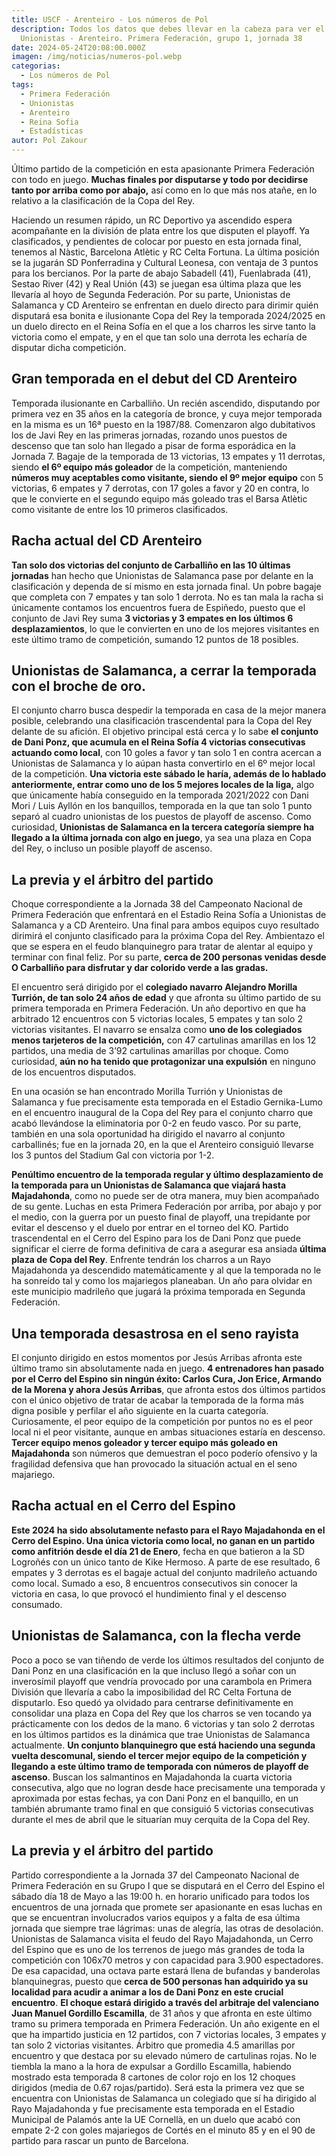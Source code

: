 ```yaml
---
title: USCF - Arenteiro - Los números de Pol
description: Todos los datos que debes llevar en la cabeza para ver el
  Unionistas - Arenteiro. Primera Federación, grupo 1, jornada 38
date: 2024-05-24T20:08:00.000Z
imagen: /img/noticias/numeros-pol.webp
categorias:
  - Los números de Pol
tags:
  - Primera Federación
  - Unionistas
  - Arenteiro
  - Reina Sofia
  - Estadísticas
autor: Pol Zakour
---
```

Último partido de la competición en esta apasionante Primera Federación con todo en juego. **Muchas finales por disputarse y todo por decidirse tanto por arriba como por abajo,** así como en lo que más nos atañe, en lo relativo a la clasificación de la Copa del Rey.

Haciendo un resumen rápido, un RC Deportivo ya ascendido espera acompañante en la división de plata entre los que disputen el playoff. Ya clasificados, y pendientes de colocar por puesto en esta jornada final, tenemos al Nàstic, Barcelona Atlètic y RC Celta Fortuna. La última posición se la jugarán SD Ponferradina y Cultural Leonesa, con ventaja de 3 puntos para los bercianos. Por la parte de abajo Sabadell (41), Fuenlabrada (41), Sestao River (42) y Real Unión (43) se juegan esa última plaza que les llevaría al hoyo de Segunda Federación. Por su parte, Unionistas de Salamanca y CD Arenteiro se enfrentan en duelo directo para dirimir quién disputará esa bonita e ilusionante Copa del Rey la temporada 2024/2025 en un duelo directo en el Reina Sofía en el que a los charros les sirve tanto la victoria como el empate, y en el que tan solo una derrota les echaría de disputar dicha competición.

## Gran temporada en el debut del CD Arenteiro

Temporada ilusionante en Carballiño. Un recién ascendido, disputando por primera vez en 35 años en la categoría de bronce, y cuya mejor temporada en la misma es un 16ª puesto en la 1987/88. Comenzaron algo dubitativos los de Javi Rey en las primeras jornadas, rozando unos puestos de descenso que tan solo han llegado a pisar de forma esporádica en la Jornada 7. Bagaje de la temporada de 13 victorias, 13 empates y 11 derrotas, siendo **el 6º equipo más goleador** de la competición, manteniendo **números muy aceptables como visitante, siendo el 9º mejor equipo** con 5 victorias, 6 empates y 7 derrotas, con 17 goles a favor y 20 en contra, lo que le convierte en el segundo equipo más goleado tras el Barsa Atlètic como visitante de entre los 10 primeros clasificados.

## Racha actual del CD Arenteiro

**Tan solo dos victorias del conjunto de Carballiño en las 10 últimas jornadas** han hecho que Unionistas de Salamanca pase por delante en la clasificación y dependa de sí mismo en esta jornada final. Un pobre bagaje que completa con 7 empates y tan solo 1 derrota. No es tan mala la racha si únicamente contamos los encuentros fuera de Espiñedo, puesto que el conjunto de Javi Rey suma **3 victorias y 3 empates en los últimos 6 desplazamientos**, lo que le convierten en uno de los mejores visitantes en este último tramo de competición, sumando 12 puntos de 18 posibles.

## Unionistas de Salamanca, a cerrar la temporada con el broche de oro.

El conjunto charro busca despedir la temporada en casa de la mejor manera posible, celebrando una clasificación trascendental para la Copa del Rey delante de su afición. El objetivo principal está cerca y lo sabe **el conjunto de Dani Ponz, que acumula en el Reina Sofía 4 victorias consecutivas actuando como local**, con 10 goles a favor y tan solo 1 en contra acercan a Unionistas de Salamanca y lo aúpan hasta convertirlo en el 6º mejor local de la competición. **Una victoria este sábado le haría, además de lo hablado anteriormente, entrar como uno de los 5 mejores locales de la liga,** algo que únicamente había conseguido  en la temporada 2021/2022 con Dani Mori / Luis Ayllón en los banquillos, temporada en la que tan solo 1 punto separó al cuadro unionistas de los puestos de playoff de ascenso. Como curiosidad, **Unionistas de Salamanca en la tercera categoría siempre ha llegado a la última jornada con algo en juego**, ya sea una plaza en Copa del Rey, o incluso un posible playoff de ascenso.

## La previa y el árbitro del partido

Choque correspondiente a la Jornada 38 del Campeonato Nacional de Primera Federación que enfrentará en el Estadio Reina Sofía a Unionistas de Salamanca y a CD Arenteiro. Una final para ambos equipos cuyo resultado dirimirá el conjunto clasificado para la próxima Copa del Rey. Ambientazo el que se espera en el feudo blanquinegro para tratar de alentar al equipo y terminar con final feliz. Por su parte, **cerca de 200 personas venidas desde O Carballiño para disfrutar y dar colorido verde a las gradas.**

El encuentro será dirigido por el **colegiado navarro Alejandro Morilla Turrión, de tan solo 24 años de edad** y que afronta su último partido de su primera temporada en Primera Federación. Un año deportivo en que ha arbitrado 12 encuentros con 5 victorias locales, 5 empates y tan solo 2 victorias visitantes. El navarro se ensalza como **uno de los colegiados menos tarjeteros de la competición,** con 47 cartulinas amarillas en los 12 partidos, una media de 3’92 cartulinas amarillas por choque. Como curiosidad, **aún no ha tenido que protagonizar una expulsión** en ninguno de los encuentros disputados.

En una ocasión se han encontrado Morilla Turrión y Unionistas de Salamanca y fue precisamente esta temporada en el Estadio Gernika-Lumo en el encuentro inaugural de la Copa del Rey para el conjunto charro que acabó llevándose la eliminatoria por 0-2 en feudo vasco. Por su parte, también en una sola oportunidad ha dirigido el navarro al conjunto carballinés; fue en la jornada 20, en la que el Arenteiro consiguió llevarse los 3 puntos del Stadium Gal con victoria por 1-2.

**Penúltimo encuentro de la temporada regular y último desplazamiento de la temporada para un Unionistas de Salamanca que viajará hasta Majadahonda**, como no puede ser de otra manera, muy bien acompañado de su gente. Luchas en esta Primera Federación por arriba, por abajo y por el medio, con la guerra por un puesto final de playoff, una trepidante por evitar el descenso y el duelo por entrar en el torneo del KO. Partido trascendental en el Cerro del Espino para los de Dani Ponz que puede significar el cierre de forma definitiva de cara a asegurar esa ansiada **última plaza de Copa del Rey**. Enfrente tendrán los charros a un Rayo Majadahonda ya descendido matemáticamente y al que la temporada no le ha sonreído tal y como los majariegos planeaban. Un año para olvidar en este municipio madrileño que jugará la próxima temporada en Segunda Federación.

## Una temporada desastrosa en el seno rayista

El conjunto dirigido en estos momentos por Jesús Arribas afronta este último tramo sin absolutamente nada en juego. **4 entrenadores han pasado por el Cerro del Espino sin ningún éxito: Carlos Cura, Jon Erice, Armando de la Morena y ahora Jesús Arribas**, que afronta estos dos últimos partidos con el único objetivo de tratar de acabar la temporada de la forma más digna posible y perfilar el año siguiente en la cuarta categoría. Curiosamente, el peor equipo de la competición por puntos no es el peor local ni el peor visitante, aunque en ambas situaciones estaría en descenso. **Tercer equipo menos goleador y tercer equipo más goleado en Majadahonda** son números que demuestran el poco poderío ofensivo y la fragilidad defensiva que han provocado la situación actual en el seno majariego.

## Racha actual en el Cerro del Espino

**Este 2024 ha sido absolutamente nefasto para el Rayo Majadahonda en el Cerro del Espino. Una única victoria como local, no ganan en un partido como anfitrión desde el día 21 de Enero**, fecha en que batieron a la SD Logroñés con un único tanto de Kike Hermoso. A parte de ese resultado, 6 empates y 3 derrotas es el bagaje actual del conjunto madrileño actuando como local. Sumado a eso, 8 encuentros consecutivos sin conocer la victoria en casa, lo que provocó el hundimiento final y el descenso consumado.

## Unionistas de Salamanca, con la flecha verde

Poco a poco se van tiñendo de verde los últimos resultados del conjunto de Dani Ponz en una clasificación en la que incluso llegó a soñar con un inverosímil playoff que vendría provocado por una carambola en Primera División que llevaría a cabo la imposibilidad del RC Celta Fortuna de disputarlo. Eso quedó ya olvidado para centrarse definitivamente en consolidar una plaza en Copa del Rey que los charros se ven tocando ya prácticamente con los dedos de la mano. 6 victorias y tan solo 2 derrotas en los últimos partidos es la dinámica que trae Unionistas de Salamanca actualmente. **Un conjunto blanquinegro que está haciendo una segunda vuelta descomunal, siendo el tercer mejor equipo de la competición y llegando a este último tramo de temporada con números de playoff de ascenso**. Buscan los salmantinos en Majadahonda la cuarta victoria consecutiva, algo que no logran desde hace precisamente una temporada y aproximada por estas fechas, ya con Dani Ponz en el banquillo, en un también abrumante tramo final en que consiguió 5 victorias consecutivas durante el mes de abril que le situarían muy cerquita de la Copa del Rey.

## La previa y el árbitro del partido

Partido correspondiente a la Jornada 37 del Campeonato Nacional de Primera Federación en su Grupo I que se disputará en el Cerro del Espino el sábado día 18 de Mayo a las 19:00 h. en horario unificado para todos los encuentros de una jornada que promete ser apasionante en esas luchas en que se encuentran involucrados varios equipos y a falta de esa última jornada que siempre trae lágrimas: unas de alegría, las otras de desolación. Unionistas de Salamanca visita el feudo del Rayo Majadahonda, un Cerro del Espino que es uno de los terrenos de juego más grandes de toda la competición con 106x70 metros y con capacidad para 3.900 espectadores. De esa capacidad, una octava parte estará llena de bufandas y banderolas blanquinegras, puesto que **cerca de 500 personas han adquirido ya su localidad para acudir a animar a los de Dani Ponz en este crucial encuentro**.
**El choque estará dirigido a través del arbitraje del valenciano Juan Manuel Gordillo Escamilla**, de 31 años y que afronta en este último tramo su primera temporada en Primera Federación. Un año exigente en el que ha impartido justicia en 12 partidos, con 7 victorias locales, 3 empates y tan solo 2 victorias visitantes. Árbitro que promedia 4.5 amarillas por encuentro y que destaca por su elevado número de cartulinas rojas. No le tiembla la mano a la hora de expulsar a Gordillo Escamilla, habiendo mostrado esta temporada 8 cartones de color rojo en los 12 choques dirigidos (media de 0.67 rojas/partido). Será esta la primera vez que se encuentra con Unionistas de Salamanca un colegiado que sí ha dirigido al Rayo Majadahonda y fue precisamente esta temporada en el Estadio Municipal de Palamós ante la UE Cornellà, en un duelo que acabó con empate 2-2 con goles majariegos de Cortés en el minuto 85 y en el 90 de partido para rascar un punto de Barcelona.
